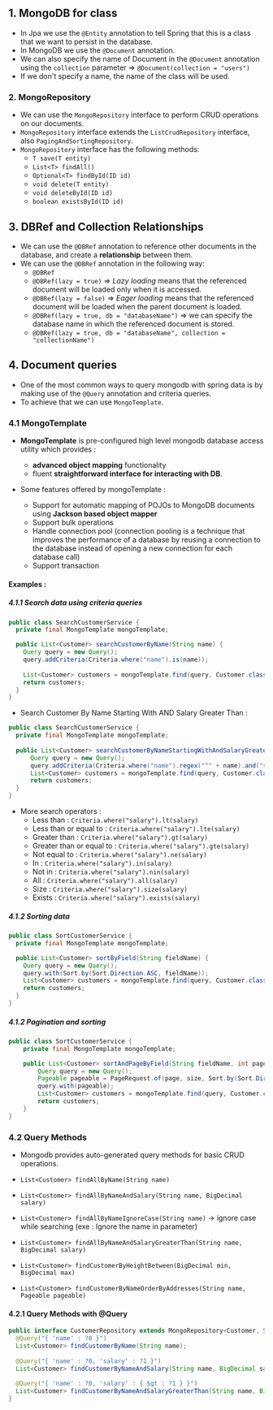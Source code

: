 
## 1. MongoDB for class

- In Jpa we use the `@Entity` annotation to tell Spring that this is a class that we want to persist in the database. 
- In MongoDB we use the `@Document` annotation.
- We can also specify the name of Document in the `@Document` annotation using the `collection` parameter => `@Document(collection = "users")`
- If we don't specify a name, the name of the class will be used.

### 2. MongoRepository

- We can use the `MongoRepository` interface to perform CRUD operations on our documents.
- `MongoRepository` interface extends the `ListCrudRepository` interface, also `PagingAndSortingRepository`.
- `MongoRepository` interface has the following methods:
    - `T save(T entity)`
    - `List<T> findAll()`
    - `Optional<T> findById(ID id)`
    - `void delete(T entity)`
    - `void deleteById(ID id)`
    - `boolean existsById(ID id)`

## 3. DBRef and Collection Relationships

- We can use the `@DBRef` annotation to reference other documents in the database, and create a **relationship** between them.
- We can use the `@DBRef` annotation in the following way:
    - `@DBRef`
    - `@DBRef(lazy = true)` => _Lazy loading_ means that the referenced document will be loaded only when it is accessed.
    - `@DBRef(lazy = false)` => _Eager loading_ means that the referenced document will be loaded when the parent document is loaded.
    - `@DBRef(lazy = true, db = "databaseName")` => we can specify the database name in which the referenced document is stored.
    - `@DBRef(lazy = true, db = "databaseName", collection = "collectionName")` 

## 4. Document queries

- One of the most common ways to query mongodb with spring data is by making use of the `@Query` annotation and criteria queries.
- To achieve that we can use ``MongoTemplate``.

### 4.1 MongoTemplate

- **MongoTemplate** is pre-configured high level mongodb database access utility which provides :
  - **advanced object mapping** functionality 
  - fluent **straightforward interface for interacting with DB**.

- Some features offered by mongoTemplate :

  * Support for automatic mapping of POJOs to MongoDB documents using **Jackson based object mapper**
  * Support bulk operations
  * Handle connection pool (connection pooling is a technique that improves the performance of a database by reusing a connection to the database instead of opening a new connection for each database call)
  * Support transaction

#### Examples :

##### 4.1.1 Search data using criteria queries

```java
public class SearchCustomerService {
  private final MongoTemplate mongoTemplate;

  public List<Customer> searchCustomerByName(String name) {
    Query query = new Query();
    query.addCriteria(Criteria.where("name").is(name));
    
    List<Customer> customers = mongoTemplate.find(query, Customer.class);
    return customers;
  }
}
````

* Search Customer By Name Starting With AND Salary Greater Than :

```java
public class SearchCustomerService {
  private final MongoTemplate mongoTemplate;
  
  public List<Customer> searchCustomerByNameStartingWithAndSalaryGreaterThan(String name, BigDecimal salary) {
      Query query = new Query();
      query.addCriteria(Criteria.where("name").regex("^" + name).and("salary").gt(salary));
      List<Customer> customers = mongoTemplate.find(query, Customer.class);
      return customers;
  }
}
```

* More search operators :
  - Less than : `Criteria.where("salary").lt(salary)`
  - Less than or equal to : `Criteria.where("salary").lte(salary)`
  - Greater than : `Criteria.where("salary").gt(salary)`
  - Greater than or equal to : `Criteria.where("salary").gte(salary)`
  - Not equal to : `Criteria.where("salary").ne(salary)`
  - In : `Criteria.where("salary").in(salary)`
  - Not in : `Criteria.where("salary").nin(salary)`
  - All : `Criteria.where("salary").all(salary)`
  - Size : `Criteria.where("salary").size(salary)`
  - Exists : `Criteria.where("salary").exists(salary)`

##### 4.1.2 Sorting data

```java
public class SortCustomerService {
  private final MongoTemplate mongoTemplate;

  public List<Customer> sortByField(String fieldName) {
    Query query = new Query();
    query.with(Sort.by(Sort.Direction.ASC, fieldName));
    List<Customer> customers = mongoTemplate.find(query, Customer.class);
    return customers;
  }
}
```

##### 4.1.2 Pagination and sorting

```java
public class SortCustomerService {
    private final MongoTemplate mongoTemplate;

    public List<Customer> sortAndPageByField(String fieldName, int page, int size) {
        Query query = new Query();
        Pageable pageable = PageRequest.of(page, size, Sort.by(Sort.Direction.ASC, fieldName));
        query.with(pageable);
        List<Customer> customers = mongoTemplate.find(query, Customer.class);
        return customers;
    }
}
```

### 4.2 Query Methods

- Mongodb provides auto-generated query methods for basic CRUD operations.

- ``List<Customer> findAllByName(String name)``
- ``List<Customer> findAllByNameAndSalary(String name, BigDecimal salary)``
- ``List<Customer> findAllByNameIgnoreCase(String name)`` -> ignore case while searching (exe : Ignore the name in parameter)
- ``List<Customer> findAllByNameAndSalaryGreaterThan(String name, BigDecimal salary)``
- ``List<Customer> findCustomerByHeightBetween(BigDecimal min, BigDecimal max)``
- ``List<Customer> findCustomerByNameOrderByAddresses(String name, Pageable pageable)``

#### 4.2.1 Query Methods with @Query

```java
public interface CustomerRepository extends MongoRepository<Customer, String> {
  @Query("{ 'name' : ?0 }")
  List<Customer> findCustomerByName(String name);
  
  @Query("{ 'name' : ?0, 'salary' : ?1 }")
  List<Customer> findCustomerByNameAndSalary(String name, BigDecimal salary);
  
  @Query("{ 'name' : ?0, 'salary' : { $gt : ?1 } }")
  List<Customer> findCustomerByNameAndSalaryGreaterThan(String name, BigDecimal salary);
}
```












































